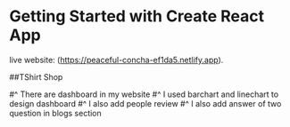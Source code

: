 # Getting Started with Create React App

live website: (https://peaceful-concha-ef1da5.netlify.app).

##TShirt Shop

#^ There are dashboard in my website
#^ I used barchart and linechart to design dashboard
#^ I also add people review
#^ I also add answer of two question in blogs section

